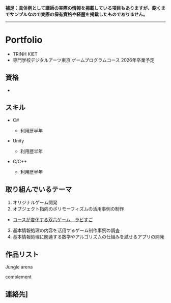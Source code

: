 **補足：具体例として講師の実際の情報を掲載している項目もありますが、飽くまでサンプルなので実際の保有資格や経歴を掲載したものでありません。**

---

# Portfolio

- TRINH KIET
- 専門学校デジタルアーツ東京 ゲームプログラムコース 2026年卒業予定

## 資格
- 

## スキル
- C#
  - 利用歴半年
  
- Unity
  - 利用歴半年
  
- C/C++
  - 利用歴半年
 


## 取り組んでいるテーマ
1. オリジナルゲーム開発
1. オブジェクト指向のポリモーフィズムの活用事例の制作
  - [コースが変化する双六ゲーム　ラビすご](https://github.com/am1tanaka/LabySugo2020LTS)
3. 基本情報処理の内容を活用するゲーム制作事例の調査
4. 基本情報処理に関連する数学やアルゴリズムの仕組みを試せるアプリの開発

## 作品リスト

Jungle arena 



complement



## 連絡先]

